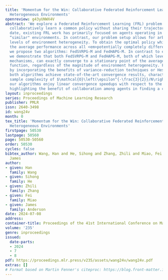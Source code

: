 ```yaml
---
title: 'Momentum for the Win: Collaborative Federated Reinforcement Learning across
  Heterogeneous Environments'
openreview: g43yUNWX4V
abstract: 'We explore a Federated Reinforcement Learning (FRL) problem where $N$ agents
  collaboratively learn a common policy without sharing their trajectory data. To
  date, existing FRL work has primarily focused on agents operating in the same or
  “similar" environments. In contrast, our problem setup allows for arbitrarily large
  levels of environment heterogeneity. To obtain the optimal policy which maximizes
  the average performance across all <em>potentially completely different</em> environments,
  we propose two algorithms: FedSVRPG-M and FedHAPG-M. In contrast to existing results,
  we demonstrate that both FedSVRPG-M and FedHAPG-M, both of which leverage momentum
  mechanisms, can exactly converge to a stationary point of the average performance
  function, regardless of the magnitude of environment heterogeneity. Furthermore,
  by incorporating the benefits of variance-reduction techniques or Hessian approximation,
  both algorithms achieve state-of-the-art convergence results, characterized by a
  sample complexity of $\mathcal{O}\left(\epsilon^{-\frac{3}{2}}/N\right)$. Notably,
  our algorithms enjoy linear convergence speedups with respect to the number of agents,
  highlighting the benefit of collaboration among agents in finding a common policy.'
layout: inproceedings
series: Proceedings of Machine Learning Research
publisher: PMLR
issn: 2640-3498
id: wang24v
month: 0
tex_title: 'Momentum for the Win: Collaborative Federated Reinforcement Learning across
  Heterogeneous Environments'
firstpage: 50530
lastpage: 50560
page: 50530-50560
order: 50530
cycles: false
bibtex_author: Wang, Han and He, Sihong and Zhang, Zhili and Miao, Fei and Anderson,
  James
author:
- given: Han
  family: Wang
- given: Sihong
  family: He
- given: Zhili
  family: Zhang
- given: Fei
  family: Miao
- given: James
  family: Anderson
date: 2024-07-08
address:
container-title: Proceedings of the 41st International Conference on Machine Learning
volume: '235'
genre: inproceedings
issued:
  date-parts:
  - 2024
  - 7
  - 8
pdf: https://proceedings.mlr.press/v235/assets/wang24v/wang24v.pdf
extras: []
# Format based on Martin Fenner's citeproc: https://blog.front-matter.io/posts/citeproc-yaml-for-bibliographies/
---
```

